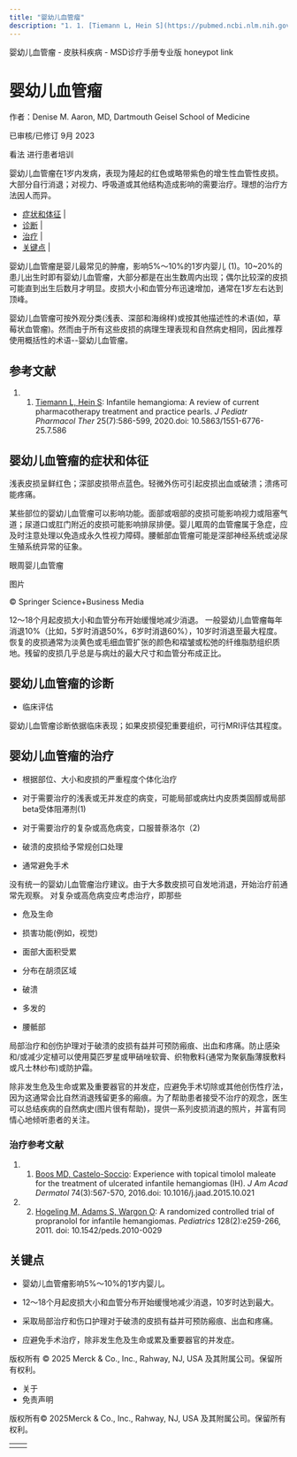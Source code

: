 ```yaml
---
title: "婴幼儿血管瘤"
description: "1. 1. [Tiemann L, Hein S](https://pubmed.ncbi.nlm.nih.gov/33041713/): Infantile hemangioma: A review of current pharmacotherapy treatment and practice pearls. _J Pediatr Pharmacol Ther_ 25(7):586-599, 2020.doi: 10.5863/1551-6776-25.7.586"
---
```


﻿婴幼儿血管瘤 \- 皮肤科疾病 \- MSD诊疗手册专业版 honeypot link

# 婴幼儿血管瘤

作者：Denise M. Aaron, MD, Dartmouth Geisel School of Medicine

已审核/已修订 9月 2023

看法 进行患者培训

婴幼儿血管瘤在1岁内发病，表现为隆起的红色或略带紫色的增生性血管性皮损。大部分自行消退；对视力、呼吸道或其他结构造成影响的需要治疗。理想的治疗方法因人而异。

- [症状和体征](#症状和体征_v8370263_zh) \|
- [诊断](#诊断_v8370267_zh) \|
- [治疗](#治疗_v8370270_zh) \|
- [关键点](#关键点_v26525186_zh) \|

婴幼儿血管瘤是婴儿最常见的肿瘤，影响5%～10%的1岁内婴儿 (1)。10~20%的患儿出生时即有婴幼儿血管瘤，大部分都是在出生数周内出现；偶尔比较深的皮损可能直到出生后数月才明显。皮损大小和血管分布迅速增加，通常在1岁左右达到顶峰。

婴幼儿血管瘤可按外观分类(浅表、深部和海绵样)或按其他描述性的术语(如，草莓状血管瘤)。然而由于所有这些皮损的病理生理表现和自然病史相同，因此推荐使用概括性的术语--婴幼儿血管瘤。

## 参考文献

1. 1. [Tiemann L, Hein S](https://pubmed.ncbi.nlm.nih.gov/33041713/): Infantile hemangioma: A review of current pharmacotherapy treatment and practice pearls. _J Pediatr Pharmacol Ther_ 25(7):586-599, 2020.doi: 10.5863/1551-6776-25.7.586


## 婴幼儿血管瘤的症状和体征

浅表皮损呈鲜红色；深部皮损带点蓝色。轻微外伤可引起皮损出血或破溃；溃疡可能疼痛。

某些部位的婴幼儿血管瘤可以影响功能。面部或咽部的皮损可能影响视力或阻塞气道；尿道口或肛门附近的皮损可能影响排尿排便。婴儿眶周的血管瘤属于急症，应及时注意处理以免造成永久性视力障碍。腰骶部血管瘤可能是深部神经系统或泌尿生殖系统异常的征象。

眼周婴儿血管瘤



图片

© Springer Science+Business Media

12～18个月起皮损大小和血管分布开始缓慢地减少消退。 一般婴幼儿血管瘤每年消退10%（比如，5岁时消退50%，6岁时消退60%），10岁时消退至最大程度。恢复的皮损通常为淡黄色或毛细血管扩张的颜色和褶皱或松弛的纤维脂肪组织质地。残留的皮损几乎总是与病灶的最大尺寸和血管分布成正比。

## 婴幼儿血管瘤的诊断

- 临床评估


婴幼儿血管瘤诊断依据临床表现；如果皮损侵犯重要组织，可行MRI评估其程度。

## 婴幼儿血管瘤的治疗

- 根据部位、大小和皮损的严重程度个体化治疗

- 对于需要治疗的浅表或无并发症的病变，可能局部或病灶内皮质类固醇或局部beta受体阻滞剂(1)

- 对于需要治疗的复杂或高危病变，口服普萘洛尔（2)

- 破溃的皮损给予常规创口处理

- 通常避免手术


没有统一的婴幼儿血管瘤治疗建议。由于大多数皮损可自发地消退，开始治疗前通常先观察。 对复杂或高危病变应考虑治疗，即那些

- 危及生命

- 损害功能(例如，视觉)

- 面部大面积受累

- 分布在胡须区域

- 破溃

- 多发的

- 腰骶部


局部治疗和创伤护理对于破溃的皮损有益并可预防瘢痕、出血和疼痛。防止感染和/或减少定植可以使用莫匹罗星或甲硝唑软膏、织物敷料(通常为聚氨酯薄膜敷料或凡士林纱布)或防护霜。

除非发生危及生命或累及重要器官的并发症，应避免手术切除或其他创伤性疗法，因为这通常会比自然消退残留更多的瘢痕。为了帮助患者接受不治疗的观念，医生可以总结疾病的自然病史(图片很有帮助)，提供一系列皮损消退的照片，并富有同情心地倾听患者的关注。

### 治疗参考文献

1. 1. [Boos MD, Castelo-Soccio](https://pubmed.ncbi.nlm.nih.gov/26892656/): Experience with topical timolol maleate for the treatment of ulcerated infantile hemangiomas (IH). _J Am Acad Dermatol_ 74(3):567-570, 2016.doi: 10.1016/j.jaad.2015.10.021

2. 2. [Hogeling M, Adams S, Wargon O](https://pubmed.ncbi.nlm.nih.gov/21788220/): A randomized controlled trial of propranolol for infantile hemangiomas. _Pediatrics_ 128(2):e259-266, 2011. doi: 10.1542/peds.2010-0029


## 关键点

- 婴幼儿血管瘤影响5%～10%的1岁内婴儿。

- 12～18个月起皮损大小和血管分布开始缓慢地减少消退，10岁时达到最大。

- 采取局部治疗和伤口护理对于破溃的皮损有益并可预防瘢痕、出血和疼痛。

- 应避免手术治疗，除非发生危及生命或累及重要器官的并发症。




版权所有 © 2025
Merck & Co., Inc., Rahway, NJ, USA 及其附属公司。保留所有权利。

- 关于
- 免责声明

版权所有© 2025Merck & Co., Inc., Rahway, NJ, USA 及其附属公司。保留所有权利。

|     |     |
| --- | --- |
|  |  |